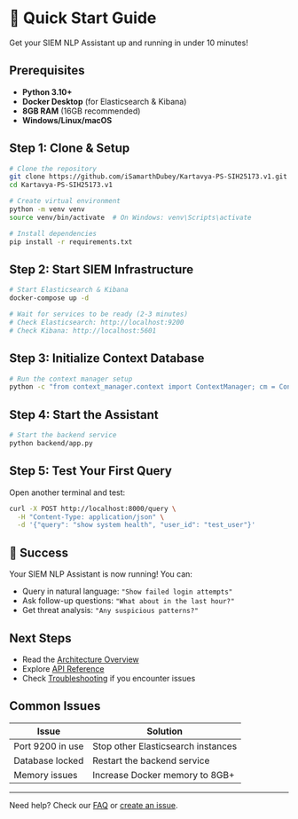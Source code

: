 # 🚀 Quick Start Guide

Get your SIEM NLP Assistant up and running in under 10 minutes!

## Prerequisites

- **Python 3.10+**
- **Docker Desktop** (for Elasticsearch & Kibana)
- **8GB RAM** (16GB recommended)
- **Windows/Linux/macOS**

## Step 1: Clone & Setup

```bash
# Clone the repository
git clone https://github.com/iSamarthDubey/Kartavya-PS-SIH25173.v1.git
cd Kartavya-PS-SIH25173.v1

# Create virtual environment
python -m venv venv
source venv/bin/activate  # On Windows: venv\Scripts\activate

# Install dependencies
pip install -r requirements.txt
```

## Step 2: Start SIEM Infrastructure

```bash
# Start Elasticsearch & Kibana
docker-compose up -d

# Wait for services to be ready (2-3 minutes)
# Check Elasticsearch: http://localhost:9200
# Check Kibana: http://localhost:5601
```

## Step 3: Initialize Context Database

```bash
# Run the context manager setup
python -c "from context_manager.context import ContextManager; cm = ContextManager(); print('✅ Database initialized')"
```

## Step 4: Start the Assistant

```bash
# Start the backend service
python backend/app.py
```

## Step 5: Test Your First Query

Open another terminal and test:

```bash
curl -X POST http://localhost:8000/query \
  -H "Content-Type: application/json" \
  -d '{"query": "show system health", "user_id": "test_user"}'
```

## 🎉 Success

Your SIEM NLP Assistant is now running! You can:

- Query in natural language: `"Show failed login attempts"`
- Ask follow-up questions: `"What about in the last hour?"`
- Get threat analysis: `"Any suspicious patterns?"`

## Next Steps

- Read the [Architecture Overview](./architecture.md)
- Explore [API Reference](./api-reference.md)
- Check [Troubleshooting](./troubleshooting.md) if you encounter issues

## Common Issues

| Issue | Solution |
|-------|----------|
| Port 9200 in use | Stop other Elasticsearch instances |
| Database locked | Restart the backend service |
| Memory issues | Increase Docker memory to 8GB+ |

---

Need help? Check our [FAQ](./faq.md) or [create an issue](https://github.com/iSamarthDubey/Kartavya-PS-SIH25173.v1/issues).
